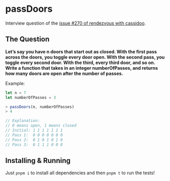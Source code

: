 # passDoors

Interview question of the [issue #270 of rendezvous with cassidoo](https://buttondown.email/cassidoo/archive/i-never-regretted-what-i-turned-down-angela/).

## The Question

**Let’s say you have n doors that start out as closed. With the first pass across the doors, you toggle every door open. With the second pass, you toggle every second door. With the third, every third door, and so on. Write a function that takes in an integer numberOfPasses, and returns how many doors are open after the number of passes.**

Example:

```js
let n = 7
let numberOfPasses = 3

> passDoors(n, numberOfPasses)
> 4

// Explanation:
// 0 means open, 1 means closed
// Initial: 1 1 1 1 1 1 1
// Pass 1:  0 0 0 0 0 0 0
// Pass 2:  0 1 0 1 0 1 0
// Pass 3:  0 1 1 1 0 0 0
```

## Installing & Running

Just `pnpm i` to install all dependencies and then `pnpm t` to run the tests!
